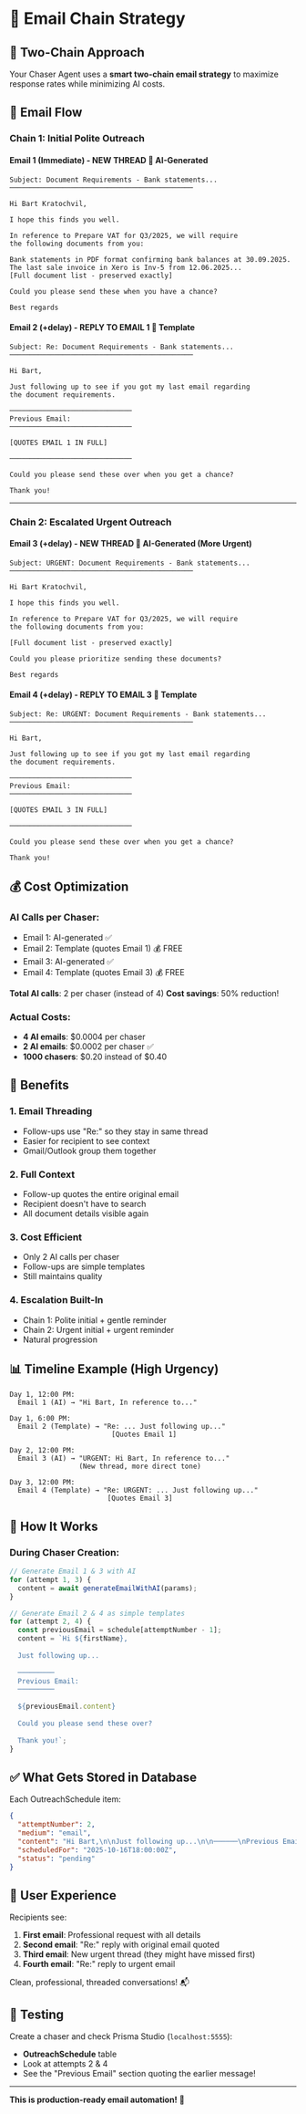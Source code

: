 # 📧 Email Chain Strategy

## 🎯 Two-Chain Approach

Your Chaser Agent uses a **smart two-chain email strategy** to maximize response rates while minimizing AI costs.

## 📨 Email Flow

### **Chain 1: Initial Polite Outreach**

#### Email 1 (Immediate) - NEW THREAD 🤖 AI-Generated
```
Subject: Document Requirements - Bank statements...
─────────────────────────────────────────────

Hi Bart Kratochvil,

I hope this finds you well.

In reference to Prepare VAT for Q3/2025, we will require 
the following documents from you:

Bank statements in PDF format confirming bank balances at 30.09.2025.
The last sale invoice in Xero is Inv-5 from 12.06.2025...
[Full document list - preserved exactly]

Could you please send these when you have a chance?

Best regards
```

#### Email 2 (+delay) - REPLY TO EMAIL 1 📝 Template
```
Subject: Re: Document Requirements - Bank statements...
─────────────────────────────────────────────

Hi Bart,

Just following up to see if you got my last email regarding 
the document requirements.

──────────────────────────────
Previous Email:
──────────────────────────────

[QUOTES EMAIL 1 IN FULL]

──────────────────────────────

Could you please send these over when you get a chance?

Thank you!
```

---

### **Chain 2: Escalated Urgent Outreach**

#### Email 3 (+delay) - NEW THREAD 🤖 AI-Generated (More Urgent)
```
Subject: URGENT: Document Requirements - Bank statements...
─────────────────────────────────────────────

Hi Bart Kratochvil,

I hope this finds you well.

In reference to Prepare VAT for Q3/2025, we will require 
the following documents from you:

[Full document list - preserved exactly]

Could you please prioritize sending these documents?

Best regards
```

#### Email 4 (+delay) - REPLY TO EMAIL 3 📝 Template
```
Subject: Re: URGENT: Document Requirements - Bank statements...
─────────────────────────────────────────────

Hi Bart,

Just following up to see if you got my last email regarding 
the document requirements.

──────────────────────────────
Previous Email:
──────────────────────────────

[QUOTES EMAIL 3 IN FULL]

──────────────────────────────

Could you please send these over when you get a chance?

Thank you!
```

## 💰 Cost Optimization

### AI Calls per Chaser:
- Email 1: AI-generated ✅
- Email 2: Template (quotes Email 1) 💰 FREE
- Email 3: AI-generated ✅  
- Email 4: Template (quotes Email 3) 💰 FREE

**Total AI calls**: 2 per chaser (instead of 4)
**Cost savings**: 50% reduction!

### Actual Costs:
- **4 AI emails**: $0.0004 per chaser
- **2 AI emails**: $0.0002 per chaser ✅
- **1000 chasers**: $0.20 instead of $0.40

## 🎯 Benefits

### 1. **Email Threading**
- Follow-ups use "Re:" so they stay in same thread
- Easier for recipient to see context
- Gmail/Outlook group them together

### 2. **Full Context**
- Follow-up quotes the entire original email
- Recipient doesn't have to search
- All document details visible again

### 3. **Cost Efficient**
- Only 2 AI calls per chaser
- Follow-ups are simple templates
- Still maintains quality

### 4. **Escalation Built-In**
- Chain 1: Polite initial + gentle reminder
- Chain 2: Urgent initial + urgent reminder
- Natural progression

## 📊 Timeline Example (High Urgency)

```
Day 1, 12:00 PM:
  Email 1 (AI) → "Hi Bart, In reference to..."
  
Day 1, 6:00 PM:
  Email 2 (Template) → "Re: ... Just following up..."
                         [Quotes Email 1]

Day 2, 12:00 PM:
  Email 3 (AI) → "URGENT: Hi Bart, In reference to..."
                 (New thread, more direct tone)

Day 3, 12:00 PM:
  Email 4 (Template) → "Re: URGENT: ... Just following up..."
                        [Quotes Email 3]
```

## 🔧 How It Works

### During Chaser Creation:

```typescript
// Generate Email 1 & 3 with AI
for (attempt 1, 3) {
  content = await generateEmailWithAI(params);
}

// Generate Email 2 & 4 as simple templates
for (attempt 2, 4) {
  const previousEmail = schedule[attemptNumber - 1];
  content = `Hi ${firstName},
  
  Just following up...
  
  ─────────
  Previous Email:
  ─────────
  
  ${previousEmail.content}
  
  Could you please send these over?
  
  Thank you!`;
}
```

## ✅ What Gets Stored in Database

Each OutreachSchedule item:

```json
{
  "attemptNumber": 2,
  "medium": "email",
  "content": "Hi Bart,\n\nJust following up...\n\n──────\nPrevious Email:\n──────\n\n[Full Email 1 content]\n\n──────",
  "scheduledFor": "2025-10-16T18:00:00Z",
  "status": "pending"
}
```

## 🎨 User Experience

Recipients see:
1. **First email**: Professional request with all details
2. **Second email**: "Re:" reply with original email quoted
3. **Third email**: New urgent thread (they might have missed first)
4. **Fourth email**: "Re:" reply to urgent email

Clean, professional, threaded conversations! 📬

## 🚀 Testing

Create a chaser and check Prisma Studio (`localhost:5555`):
- **OutreachSchedule** table
- Look at attempts 2 & 4
- See the "Previous Email" section quoting the earlier message!

---

**This is production-ready email automation!** 🎉

